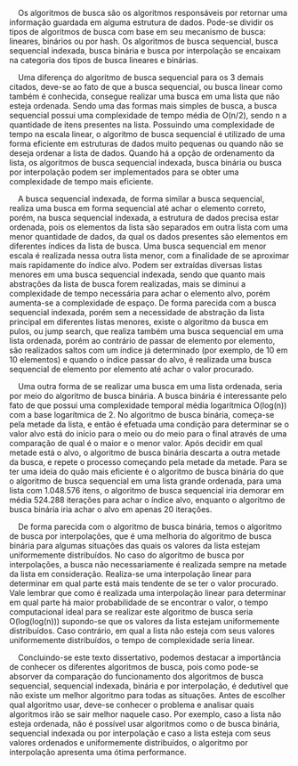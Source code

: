 &nbsp;&nbsp;&nbsp;&nbsp;Os algoritmos de busca são os algoritmos responsáveis por retornar uma informação guardada em alguma estrutura de dados. Pode-se dividir os tipos de algoritmos de busca com base em seu mecanismo de busca: lineares, binários ou por hash. Os algoritmos de busca sequencial, busca sequencial indexada, busca binária e busca por interpolação se encaixam na categoria dos tipos de busca lineares e binárias.

&nbsp;&nbsp;&nbsp;&nbsp;Uma diferença do algoritmo de busca sequencial para os 3 demais citados, deve-se ao fato de que a busca sequencial, ou busca linear como também é conhecida, consegue realizar uma busca em uma lista que não esteja ordenada. Sendo uma das formas mais simples de busca, a busca sequencial possui uma complexidade de tempo média de O(n/2), sendo n a quantidade de itens presentes na lista. Possuindo uma complexidade de tempo na escala linear, o algoritmo de busca sequencial é utilizado de uma forma eficiente em estruturas de dados muito pequenas ou quando não se deseja ordenar a lista de dados. Quando há a opção de ordenamento da lista, os algoritmos de busca sequencial indexada, busca binária ou busca por interpolação podem ser implementados para se obter uma complexidade de tempo mais eficiente.

&nbsp;&nbsp;&nbsp;&nbsp;A busca sequencial indexada, de forma similar a busca sequencial, realiza uma busca em forma sequencial até achar o elemento correto, porém, na busca sequencial indexada, a estrutura de dados precisa estar ordenada, pois os elementos da lista são separados em outra lista com uma menor quantidade de dados, da qual os dados presentes são elementos em diferentes índices da lista de busca. Uma busca sequencial em menor escala é realizada nessa outra lista menor, com a finalidade de se aproximar mais rapidamente do índice alvo. Podem ser extraídas diversas listas menores em uma busca sequencial indexada, sendo que quanto mais abstrações da lista de busca forem realizadas, mais se diminui a complexidade de tempo necessária para achar o elemento alvo, porém aumenta-se a complexidade de espaço. De forma parecida com a busca sequencial indexada, porém sem a necessidade de abstração da lista principal em diferentes listas menores, existe o algoritmo da busca em pulos, ou jump search, que realiza também uma busca sequencial em uma lista ordenada, porém ao contrário de passar de elemento por elemento, são realizados saltos com um índice já determinado (por exemplo, de 10 em 10 elementos) e quando o índice passar do alvo, é realizada uma busca sequencial de elemento por elemento até achar o valor procurado.

&nbsp;&nbsp;&nbsp;&nbsp;Uma outra forma de se realizar uma busca em uma lista ordenada, seria por meio do algoritmo de busca binária. A busca binária é interessante pelo fato de que possui uma complexidade temporal média logarítmica O(log(n)) com a base logarítmica de 2. No algoritmo de busca binária, começa-se pela metade da lista, e então é efetuada uma condição para determinar se o valor alvo está do início para o meio ou do meio para o final através de uma comparação de qual é o maior e o menor valor. Após decidir em qual metade está o alvo, o algoritmo de busca binária descarta a outra metade da busca, e repete o processo começando pela metade da metade. Para se ter uma ideia do quão mais eficiente é o algoritmo de busca binária do que o algoritmo de busca sequencial em uma lista grande ordenada, para uma lista com 1.048.576 itens, o algoritmo de busca sequencial iria demorar em média 524.288 iterações para achar o índice alvo, enquanto o algoritmo de busca binária iria achar o alvo em apenas 20 iterações.

&nbsp;&nbsp;&nbsp;&nbsp;De forma parecida com o algoritmo de busca binária, temos o algoritmo de busca por interpolações, que é uma melhoria do algoritmo de busca binária para algumas situações das quais os valores da lista estejam uniformemente distribuídos. No caso do algoritmo de busca por interpolações, a busca não necessariamente é realizada sempre na metade da lista em consideração. Realiza-se uma interpolação linear para determinar em qual parte está mais tendente de se ter o valor procurado. Vale lembrar que como é realizada uma interpolação linear para determinar em qual parte há maior probabilidade de se encontrar o valor, o tempo computacional ideal para se realizar este algoritmo de busca seria O(log(log(n))) supondo-se que os valores da lista estejam uniformemente distribuídos. Caso contrário, em qual a lista não esteja com seus valores uniformemente distribuídos, o tempo de complexidade seria linear.

&nbsp;&nbsp;&nbsp;&nbsp;Concluindo-se este texto dissertativo, podemos destacar a importância de conhecer os diferentes algoritmos de busca, pois como pode-se absorver da comparação do funcionamento dos algoritmos de busca sequencial, sequencial indexada, binária e por interpolação, é dedutível que não existe um melhor algoritmo para todas as situações. Antes de escolher qual algoritmo usar, deve-se conhecer o problema e analisar quais algoritmos irão se sair melhor naquele caso. Por exemplo, caso a lista não esteja ordenada, não é possível usar algoritmos como o de busca binária, sequencial indexada ou por interpolação e caso a lista esteja com seus valores ordenados e uniformemente distribuídos, o algoritmo por interpolação apresenta uma ótima performance.